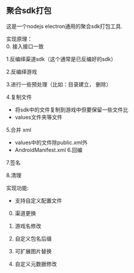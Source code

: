聚合sdk打包
-----------
这是一个nodejs electron通用的聚合sdk打包工具.<br/>

实现原理：<br/>
0. 接入接口一致

1.反编绎渠道sdk（这个通常是已反编好的sdk）<br/>

2.反编绎游戏<br/>

3.进行一些预处理（比如：目录建立， 删除）<br/>

4.复制文件<br/>
   - 将sdk中的文件复制到游戏中但要保留一些文件比 <br>
   - values文件夹等文件 <br>

5.合并 xml<br>
   - values中的文件除public.xml外<br>
   - AndroidManifest.xml 
6.回编<br>

7.签名<br>

8.清理<br>

实现功能: <br />

-  支持自定义配置文件 <br/>

0. 渠道更换 <br/>

1. 游戏名修改 <br/>

2. 自定义包名后缀 <br/>

3. 可扩展图片替换 <br/>

4. 自定义元数据修改 <br/>



